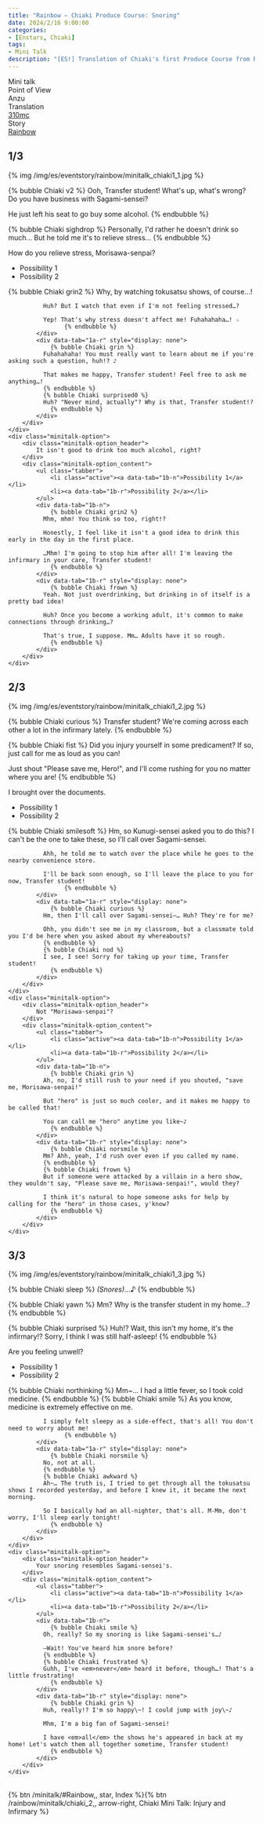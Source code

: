 ```yaml
---
title: "Rainbow – Chiaki Produce Course: Snoring"
date: 2024/2/16 9:00:00
categories:
- [Enstars, Chiaki]
tags:
- Mini Talk
description: "[ES!] Translation of Chiaki's first Produce Course from Rainbow. From Anzu's POV."
---
```

<div class="three-wrapper" style="--storyColor:#965e7d;--storyColor-rgb:150,94,125;--storyColor-h:326.8;--storyColor-s: 23%;--storyColor-l:47.8%;">
    <div class="info-area">
        <div class="info">
            <div class="info-item characters">
                <div class="label">
                    Mini talk
                </div>
                <div class="value">
								<a href="/categories/Enstars/Chiaki" character="Chiaki"></a>
                </div>
            </div>
            <div class="info-item one">
                <div class="label">
                    Point of View
                </div>
                <div class="value">
                    Anzu
                </div>
            </div>
            <div class="info-item two">
                <div class="label">
                    Translation
                </div>
                <div class="value">
                    <a href="/about">310mc</a>
                </div>
            </div>
            <div class="info-item three">
                <div class="label">
                   Story
                </div>
                <div class="value">
                    <a href="https://kotofucius.github.io/2018/saga1-rainbow/">Rainbow</a>
                </div>
            </div>
        </div>
    </div>
</div>

<!-- more -->

## <div mt="rare"></div> 1/3

{% img /img/es/eventstory/rainbow/minitalk_chiaki1_1.jpg %}

{% bubble Chiaki v2 %}
Ooh, Transfer student! What's up, what's wrong? Do you have business with Sagami-sensei?

He just left his seat to go buy some alcohol.
{% endbubble %}

{% bubble Chiaki sighdrop %}
Personally, I'd rather he doesn't drink so much… But he told me it's to relieve stress…
{% endbubble %}

<div class="minitalk" character="Anzu">
    <div class="minitalk-option">
        <div class="minitalk-option_header">
            How do you relieve stress, Morisawa-senpai?
        </div>
        <div class="minitalk-option_content">
			<ul class="tabber">
				<li class="active"><a data-tab="1a-n">Possibility 1</a></li>
				<li><a data-tab="1a-r">Possibility 2</a></li>
			</ul>
			<div data-tab="1a-n">
            	{% bubble Chiaki grin2 %}
              Why, by watching tokusatsu shows, of course…!

              Huh? But I watch that even if I'm not feeling stressed…?

              Yep! That's why stress doesn't affect me! Fuhahahaha…! ☆
					{% endbubble %}
			</div>
			<div data-tab="1a-r" style="display: none">
            	{% bubble Chiaki grin %}
              Fuhahahaha! You must really want to learn about me if you're asking such a question, huh!? ♪

              That makes me happy, Transfer student! Feel free to ask me anything…!
              {% endbubble %}
              {% bubble Chiaki surprised0 %}
              Huh? "Never mind, actually"? Why is that, Transfer student!?
				{% endbubble %}
			</div>
        </div>
    </div>
	<div class="minitalk-option">
        <div class="minitalk-option_header">
            It isn't good to drink too much alcohol, right?
        </div>
        <div class="minitalk-option_content">
			<ul class="tabber">
				<li class="active"><a data-tab="1b-n">Possibility 1</a></li>
				<li><a data-tab="1b-r">Possibility 2</a></li>
			</ul>
			<div data-tab="1b-n">
            	{% bubble Chiaki grin2 %}
              Mhm, mhm! You think so too, right!?

              Honestly, I feel like it isn't a good idea to drink this early in the day in the first place.

              …Mhm! I'm going to stop him after all! I'm leaving the infirmary in your care, Transfer student!
				{% endbubble %}
			</div>
			<div data-tab="1b-r" style="display: none">
            	{% bubble Chiaki frown %}
              Yeah. Not just overdrinking, but drinking in of itself is a pretty bad idea!

              Huh? Once you become a working adult, it's common to make connections through drinking…?

              That's true, I suppose. Mm… Adults have it so rough.
				{% endbubble %}
			</div>
        </div>
    </div>
</div>

## <div mt="rare"></div> 2/3

{% img /img/es/eventstory/rainbow/minitalk_chiaki1_2.jpg %}

{% bubble Chiaki curious %}
Transfer student? We're coming across each other a lot in the infirmary lately.
{% endbubble %}

{% bubble Chiaki fist %}
Did you injury yourself in some predicament? If so, just call for me as loud as you can!

Just shout "Please save me, Hero!", and I'll come rushing for you no matter where you are!
{% endbubble %}

<div class="minitalk" character="Anzu">
    <div class="minitalk-option">
        <div class="minitalk-option_header">
            I brought over the documents.
        </div>
        <div class="minitalk-option_content">
			<ul class="tabber">
				<li class="active"><a data-tab="1a-n">Possibility 1</a></li>
				<li><a data-tab="1a-r">Possibility 2</a></li>
			</ul>
			<div data-tab="1a-n">
            	{% bubble Chiaki smilesoft %}
              Hm, so Kunugi-sensei asked you to do this? I can't be the one to take these, so I'll call over Sagami-sensei.

              Ahh, he told me to watch over the place while he goes to the nearby convenience store.

              I'll be back soon enough, so I'll leave the place to you for now, Transfer student!
					{% endbubble %}
			</div>
			<div data-tab="1a-r" style="display: none">
            	{% bubble Chiaki curious %}
              Hm, then I'll call over Sagami-sensei—… Huh? They're for me?

              Ohh, you didn't see me in my classroom, but a classmate told you I'd be here when you asked about my whereabouts?
              {% endbubble %}              
              {% bubble Chiaki nod %}
              I see, I see! Sorry for taking up your time, Transfer student!
				{% endbubble %}
			</div>
        </div>
    </div>
	<div class="minitalk-option">
        <div class="minitalk-option_header">
            Not "Morisawa-senpai"?
        </div>
        <div class="minitalk-option_content">
			<ul class="tabber">
				<li class="active"><a data-tab="1b-n">Possibility 1</a></li>
				<li><a data-tab="1b-r">Possibility 2</a></li>
			</ul>
			<div data-tab="1b-n">
            	{% bubble Chiaki grin %}
              Ah, no, I'd still rush to your need if you shouted, "save me, Morisawa-senpai!"

              But "hero" is just so much cooler, and it makes me happy to be called that!

              You can call me "hero" anytime you like~♪
				{% endbubble %}
			</div>
			<div data-tab="1b-r" style="display: none">
            	{% bubble Chiaki norsmile %}
              Mm? Ahh, yeah, I'd rush over even if you called my name.
              {% endbubble %}
              {% bubble Chiaki frown %}
              But if someone were attacked by a villain in a hero show, they wouldn't say, "Please save me, Morisawa-senpai!", would they?

              I think it's natural to hope someone asks for help by calling for the "hero" in those cases, y'know?
				{% endbubble %}
			</div>
        </div>
    </div>
</div>

## <div mt="rare"></div> 3/3

{% img /img/es/eventstory/rainbow/minitalk_chiaki1_3.jpg %}

{% bubble Chiaki sleep %}
<em><th>(Snores)</th></em>…♪
{% endbubble %}

{% bubble Chiaki yawn %}
Mm? Why is the transfer student in my home…?
{% endbubble %}

{% bubble Chiaki surprised %}
Huh!? Wait, this isn't my home, it's the infirmary!? Sorry, I think I was still half-asleep!
{% endbubble %}

<div class="minitalk" character="Anzu">
    <div class="minitalk-option">
        <div class="minitalk-option_header">
            Are you feeling unwell?
        </div>
        <div class="minitalk-option_content">
			<ul class="tabber">
				<li class="active"><a data-tab="1a-n">Possibility 1</a></li>
				<li><a data-tab="1a-r">Possibility 2</a></li>
			</ul>
			<div data-tab="1a-n">
            	{% bubble Chiaki northinking %}
              Mm~… I had a little fever, so I took cold medicine.
              {% endbubble %}
              {% bubble Chiaki smile %}
              As you know, medicine is extremely effective on me.

              I simply felt sleepy as a side-effect, that's all! You don't need to worry about me!
					{% endbubble %}
			</div>
			<div data-tab="1a-r" style="display: none">
            	{% bubble Chiaki norsmile %}
              No, not at all.
              {% endbubble %}
              {% bubble Chiaki awkward %}
              Ah~… The truth is, I tried to get through all the tokusatsu shows I recorded yesterday, and before I knew it, it became the next morning.

              So I basically had an all-nighter, that's all. M-Mm, don't worry, I'll sleep early tonight!
				{% endbubble %}
			</div>
        </div>
    </div>
	<div class="minitalk-option">
        <div class="minitalk-option_header">
            Your snoring resembles Sagami-sensei's.
        </div>
        <div class="minitalk-option_content">
			<ul class="tabber">
				<li class="active"><a data-tab="1b-n">Possibility 1</a></li>
				<li><a data-tab="1b-r">Possibility 2</a></li>
			</ul>
			<div data-tab="1b-n">
            	{% bubble Chiaki smile %}
              Oh, really? So my snoring is like Sagami-sensei's…♪

              —Wait! You've heard him snore before?
              {% endbubble %}
              {% bubble Chiaki frustrated %}
              Guhh, I've <em>never</em> heard it before, though…! That's a little frustrating!
				{% endbubble %}
			</div>
			<div data-tab="1b-r" style="display: none">
            	{% bubble Chiaki grin %}
              Huh, really!? I'm so happy\~! I could jump with joy\~♪

              Mhm, I'm a big fan of Sagami-sensei!

              I have <em>all</em> the shows he's appeared in back at my home! Let's watch them all together sometime, Transfer student!
				{% endbubble %}
			</div>
        </div>
    </div>
</div>
<br>
<div toc>{% btn /minitalk/#Rainbow,, star, Index %}{% btn /rainbow/minitalk/chiaki_2,, arrow-right, Chiaki Mini Talk: Injury and Infirmary %}</div>
